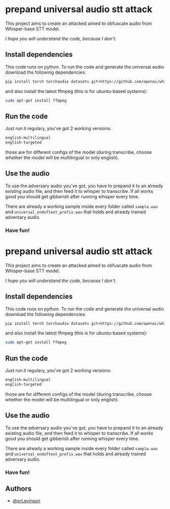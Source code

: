 
# prepand universal audio stt attack


This project aims to create an attacked aimed to obfuscate audio from Whisper-base STT model.

*I hope you will understand the code, because I don't.*

## Install dependencies

This code runs on python. To run the code and generate the universal audio download the following dependencies:

```bash
pip install torch torchaudio datasets git+https://github.com/openai/whisper.git
```
and also install the latest ffmpeg (this is for ubuntu-based systems):

```bash
sudo apt-get install ffmpeg
```

## Run the code

Just run it regulary, you've got 2 working versions:
```bash
english-multilingual
english-targeted
```
those are for different configs of the model (during transcribe, choose whether the model will be multilingual or only english).

## Use the audio

To use the adversary audio you've got, you have to prepand it to an already existing audio file, and then feed it to whisper to transcribe. If all works good you should get gibberish after running whisper every time.

There are already a working sample inside every folder called ```sample.wav``` and ```universal_endoftext_prefix.wav``` that holds and already trained adversary audio.

### Have fun! 



# prepand universal audio stt attack


This project aims to create an attacked aimed to obfuscate audio from Whisper-base STT model.

*I hope you will understand the code, because I don't.*

## Install dependencies

This code runs on python. To run the code and generate the universal audio download the following dependencies:

```bash
pip install torch torchaudio datasets git+https://github.com/openai/whisper.git
```
and also install the latest ffmpeg (this is for ubuntu-based systems):

```bash
sudo apt-get install ffmpeg
```

## Run the code

Just run it regulary, you've got 2 working versions:
```bash
english-multilingual
english-targeted
```
those are for different configs of the model (during transcribe, choose whether the model will be multilingual or only english).

## Use the audio

To use the adversary audio you've got, you have to prepand it to an already existing audio file, and then feed it to whisper to transcribe. If all works good you should get gibberish after running whisper every time.

There are already a working sample inside every folder called ```sample.wav``` and ```universal_endoftext_prefix.wav``` that holds and already trained adversary audio.

### Have fun! 



## Authors

- [@orLevinson](https://www.github.com/orLevinson)

